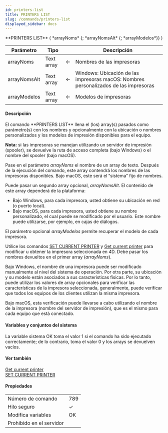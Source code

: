 ```yaml
---
id: printers-list
title: PRINTERS LIST
slug: /commands/printers-list
displayed_sidebar: docs
---
```


<!--REF #_command_.PRINTERS LIST.Syntax-->**PRINTERS LIST** ( *arrayNoms* {; *arrayNomsAlt* {; *arrayModelos*}} )<!-- END REF-->
<!--REF #_command_.PRINTERS LIST.Params-->
| Parámetro | Tipo |  | Descripción |
| --- | --- | --- | --- |
| arrayNoms | Text array | &#8592; | Nombres de las impresoras |
| arrayNomsAlt | Text array | &#8592; | Windows: Ubicación de las impresoras macOS: Nombres personalizados de las impresoras |
| arrayModelos | Text array | &#8592; | Modelos de impresoras |

<!-- END REF-->

#### Descripción 

<!--REF #_command_.PRINTERS LIST.Summary-->El comando **PRINTERS LIST** llena el (los) array(s) pasados como parámetro(s) con los nombres y opcionalmente con la ubicación o nombres personalizados y los modelos de impresión disponibles para el equipo.<!-- END REF-->

**Nota:** si las impresoras se manejan utilizando un servidor de impresión (spooler), se devuelve la ruta de acceso completa (bajo Windows) o el nombre del spooler (bajo macOS).

Pase en el parámetro *arrayNoms* el nombre de un array de texto. Después de la ejecución del comando, este array contendrá los nombres de las impresoras disponibles. Bajo macOS, este será el “sistema” fijo de nombres.

Puede pasar un segundo array opcional, *arrayNomsAlt*. El contenido de este array dependerá de la plataforma:

* Bajo Windows, para cada impresora, usted obtiene su ubicación en red (o puerto local).
* Bajo macOS, para cada impresora, usted obtiene su nombre personalizado, el cual puede se modificado por el usuario. Este nombre puede utilizarse, por ejemplo, en cajas de diálogos.

El parámetro opcional *arrayModelos* permite recuperar el modelo de cada impresora.

Utilice los comandos [SET CURRENT PRINTER](set-current-printer.md) y [Get current printer](get-current-printer.md) para modificar u obtener la impresora seleccionada en 4D. Debe pasar los nombres devueltos en el primer array (*arrayNoms*).

Bajo Windows, el nombre de una impresora puede ser modificado manualmente al nivel del sistema de operación. Por otra parte, su ubicación y su modelo están asociados a sus características físicas. Por lo tanto, puede utilizar los valores de array opcionales para verificar las características de la impresora seleccionada, generalmente, puede verificar que todos los equipos de los clientes utilizan la misma impresora.

Bajo macOS, esta verificación puede llevarse a cabo utilizando el nombre de la impresora (nombre del servidor de impresión), que es el mismo para cada equipo que está conectado.

#### Variables y conjuntos del sistema 

La variable sistema OK toma el valor 1 si el comando ha sido ejecutado correctamente; de lo contrario, toma el valor 0 y los arrays se devuelven vacíos. 

#### Ver también 

[Get current printer](get-current-printer.md)  
[SET CURRENT PRINTER](set-current-printer.md)  

#### Propiedades
|  |  |
| --- | --- |
| Número de comando | 789 |
| Hilo seguro | &check; |
| Modifica variables | OK |
| Prohibido en el servidor ||


